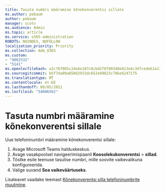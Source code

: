 ```yaml
---
title: Tasuta numbri määramine kõnekonverentsi sillale
ms.author: pebaum
author: pebaum
manager: scotv
ms.audience: Admin
ms.topic: article
ms.service: o365-administration
ROBOTS: NOINDEX, NOFOLLOW
localization_priority: Priority
ms.collection: Adm_O365
ms.custom:
- "9002532"
- "5141"
ms.openlocfilehash: a3c787005c24e6e107c8cbd2f0f80348e813e4c3dfcedeb1a132b798b1ef12bc
ms.sourcegitcommit: b5f7da89a650d2915dc652449623c78be6247175
ms.translationtype: MT
ms.contentlocale: et-EE
ms.lasthandoff: 08/05/2021
ms.locfileid: "54006562"
---
```

# <a name="assign-a-toll-free-number-to-your-audio-conferencing-bridge"></a>Tasuta numbri määramine kõnekonverentsi sillale

Uue telefoninumbri määramine kõnekonverentsi sillale:

1. Avage Microsoft Teams halduskeskus.
1. Avage vasakpoolsel navigeerimispaanil **Koosolekukonverentsi**  >  **sillad**.
1. Tõstke esile teenuse tasulise numbri, mille soovite vaikevalikuna konfigureerida.
1. Valige suvand **Sea vaikeväärtuseks**.

Lisateavet vaadake teemast [Kõnekonverentsi silla telefoninumbrite muutmine](/MicrosoftTeams/change-the-phone-numbers-on-your-audio-conferencing-bridge).
